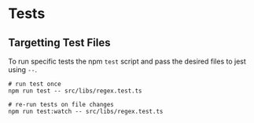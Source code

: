 # Tests

## Targetting Test Files

To run specific tests the npm `test` script and pass the desired files to jest using `--`.

```
# run test once
npm run test -- src/libs/regex.test.ts

# re-run tests on file changes
npm run test:watch -- src/libs/regex.test.ts
```
